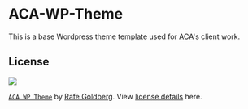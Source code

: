 ACA-WP-Theme
============

This is a base Wordpress theme template used for [ACA](http://architects.agency)'s client work.

## License

![](http://i.creativecommons.org/l/by-nc-nd/4.0/88x31.png)

[`ACA WP Theme`](https://github.com/rafegoldberg/ACA-WP-Theme/) by [Rafe Goldberg](https://github.com/rafegoldberg/). View [license details](http://creativecommons.org/licenses/by-nc-nd/4.0/) here.
